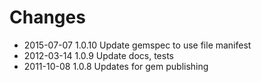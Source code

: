 # Changes

* 2015-07-07 1.0.10 Update gemspec to use file manifest
* 2012-03-14 1.0.9  Update docs, tests
* 2011-10-08 1.0.8  Updates for gem publishing
